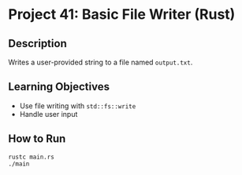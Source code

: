 # Project 41: Basic File Writer (Rust)

## Description
Writes a user-provided string to a file named `output.txt`.

## Learning Objectives
- Use file writing with `std::fs::write`
- Handle user input

## How to Run
```
rustc main.rs
./main
```
